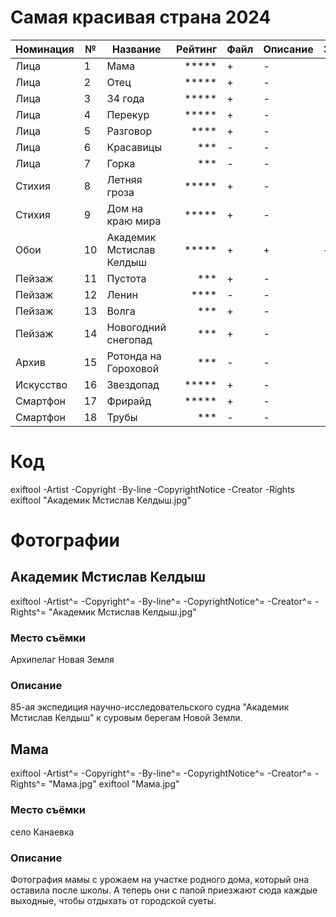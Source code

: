 # Самая красивая страна 2024

| Номинация | №  | Название                 | Рейтинг | Файл | Описание | Загрузка |
|-----------|----|--------------------------|--------:|------|----------|----------|
| Лица      | 1  | Мама                     | *****   | +    | -        |          |
| Лица      | 2  | Отец                     | *****   | +    | -        |          |
| Лица      | 3  | 34 года                  | *****   | +    | -        |          |
| Лица      | 4  | Перекур                  | *****   | +    | -        |          |
| Лица      | 5  | Разговор                 | ****    | +    | -        |          |
| Лица      | 6  | Красавицы                | ***     | -    | -        |          |
| Лица      | 7  | Горка                    | ***     | -    | -        |          |
| Стихия    | 8  | Летняя гроза             | *****   | +    | -        |          |
| Стихия    | 9  | Дом на краю мира         | *****   | +    | -        |          |
| Обои      | 10 | Академик Мстислав Келдыш | *****   | +    | +        | +        |
| Пейзаж    | 11 | Пустота                  | ***     | +    | -        |          |
| Пейзаж    | 12 | Ленин                    | ****    | -    | -        |          |
| Пейзаж    | 13 | Волга                    | ***     | +    | -        |          |
| Пейзаж    | 14 | Новогодний снегопад      | ***     | +    | -        |          |
| Архив     | 15 | Ротонда на Гороховой     | ***     | -    | -        |          |
| Искусство | 16 | Звездопад                | *****   | +    | -        |          |
| Смартфон  | 17 | Фрирайд                  | *****   | +    | -        |          |
| Смартфон  | 18 | Трубы                    | ***     | -    | -        |          |

# Код

exiftool -Artist -Copyright -By-line -CopyrightNotice -Creator -Rights 
exiftool "Академик Мстислав Келдыш.jpg"


# Фотографии

## Академик Мстислав Келдыш

exiftool -Artist^= -Copyright^= -By-line^= -CopyrightNotice^= -Creator^= -Rights^= "Академик Мстислав Келдыш.jpg"

### Место съёмки
Архипелаг Новая Земля

### Описание
85-ая экспедиция научно-исследовательского судна "Академик Мстислав Келдыш" к суровым берегам Новой Земли.

## Мама

exiftool -Artist^= -Copyright^= -By-line^= -CopyrightNotice^= -Creator^= -Rights^= "Мама.jpg"
exiftool "Мама.jpg"

### Место съёмки
село Канаевка

### Описание
Фотография мамы с урожаем на участке родного дома, который она оставила после школы. А теперь они с папой приезжают сюда каждые выходные, чтобы отдыхать от городской суеты.


<!-- ### Россия в лицах

1. Мама
1. Отец
1. 34 года вместе
1. Перекур
1. Разговор
1. Красавицы
1. Горка

### Магия стихии

1. Летняя гроза
1. Дом на краю мира

### Самые красивые обои для рабочего стола

1. Академик Мстислав Келдыш

### Пейзаж

1. Пустота
1. Волга

### Живой архив

1. Ротонда на Гороховой

### Исскуство дикой природы (арт-фото)

1. Звездопад
1. Ленин

### Снято на смартфон

1. Фрирайд
1. Трубы -->